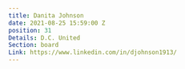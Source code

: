 ```yaml
---
title: Danita Johnson
date: 2021-08-25 15:59:00 Z
position: 31
Details: D.C. United
Section: board
Link: https://www.linkedin.com/in/djohnson1913/
---
```


